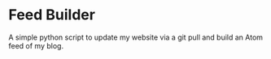 # Feed Builder

A simple python script to update my website via a git pull and build an Atom feed of my blog.

